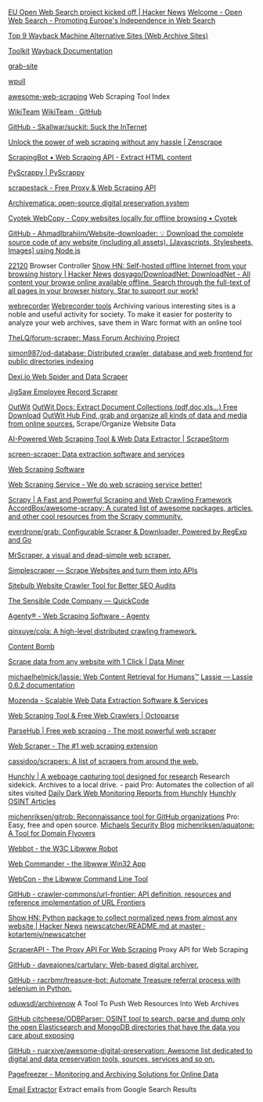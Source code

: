 
[EU Open Web Search project kicked off | Hacker News](https://news.ycombinator.com/item?id=32915263)
[Welcome - Open Web Search - Promoting Europe's Independence in Web Search](https://openwebsearch.eu/)

[Top 9 Wayback Machine Alternative Sites (Web Archive Sites)](https://www.softwaretestinghelp.com/top-wayback-machine-alternatives)

[Toolkit](https://github.com/wabarc/wayback)
[Wayback Documentation](https://docs.wabarc.eu.org/)

[grab-site](https://github.com/ArchiveTeam/grab-site)

[wpull](https://github.com/ArchiveTeam/wpull)

[awesome-web-scraping](https://github.com/lorien/awesome-web-scraping)
Web Scraping Tool Index

[WikiTeam](https://github.com/WikiTeam/wikiteam)
[WikiTeam · GitHub](https://github.com/WikiTeam)

[GitHub - Skallwar/suckit: Suck the InTernet](https://github.com/skallwar/suckit)

[Unlock the power of web scraping without any hassle | Zenscrape](https://zenscrape.com/)

[ScrapingBot • Web Scraping API - Extract HTML content](https://www.scraping-bot.io/)

[PyScrappy | PyScrappy](https://pyscrappy.netlify.app/)

[scrapestack - Free Proxy & Web Scraping API](https://scrapestack.com/)

[Archivematica: open-source digital preservation system](https://www.archivematica.org/en/)

[Cyotek WebCopy - Copy websites locally for offline browsing • Cyotek](https://www.cyotek.com/cyotek-webcopy)

[GitHub - AhmadIbrahiim/Website-downloader: 💡 Download the complete source code of any website (including all assets). [Javascripts, Stylesheets, Images] using Node.js](https://github.com/AhmadIbrahiim/Website-downloader)

[22120](https://github.com/dosyago/DiskerNet)
Browser Controller
[Show HN: Self-hosted offline Internet from your browsing history | Hacker News](https://news.ycombinator.com/item?id=25059554)
[dosyago/DownloadNet: DownloadNet - All content your browse online available offline. Search through the full-text of all pages in your browser history. Star to support our work!](https://github.com/dosyago/DownloadNet)

[webrecorder](https://webrecorder.net/)
[Webrecorder tools](https://webrecorder.net/tools)
Archiving various interesting sites is a noble and useful activity for society. To make it easier for posterity to analyze your web archives, save them in Warc format with an online tool

[TheLQ/forum-scraper: Mass Forum Archiving Project](https://github.com/TheLQ/forum-scraper)

[simon987/od-database: Distributed crawler, database and web frontend for public directories indexing](https://github.com/simon987/od-database)

[Dexi.io Web Spider and Data Scraper](https://dexi.io/)

[JigSaw Employee Record Scraper](https://github.com/R3dy/jigsaw)

[OutWit](https://www.outwit.com/)
[OutWit Docs: Extract Document Collections (pdf,doc,xls...) Free Download](https://www.outwit.com/products/docs)
[OutWit Hub  Find, grab and organize all kinds of data and media from online sources.](https://www.outwit.com/products/hub)
Scrape/Organize Website Data

[AI-Powered Web Scraping Tool & Web Data Extractor | ScrapeStorm](https://www.scrapestorm.com/)

[screen-scraper: Data extraction software and services](https://www.screen-scraper.com/)

[Web Scraping Software](https://www.webharvy.com/)

[Web Scraping Service - We do web scraping service better!](https://webrobots.io/)

[Scrapy | A Fast and Powerful Scraping and Web Crawling Framework](https://scrapy.org/)
[AccordBox/awesome-scrapy: A curated list of awesome packages, articles, and other cool resources from the Scrapy community.](https://github.com/AccordBox/awesome-scrapy)

[everdrone/grab: Configurable Scraper & Downloader, Powered by RegExp and Go](https://github.com/everdrone/grab)

[MrScraper, a visual and dead-simple web scraper.](https://mrscraper.com/)

[Simplescraper — Scrape Websites and turn them into APIs](https://simplescraper.io/)

[Sitebulb Website Crawler Tool for Better SEO Audits](https://sitebulb.com/)

[The Sensible Code Company — QuickCode](https://sensiblecode.io/quickcode)

[Agenty® - Web Scraping Software - Agenty](https://agenty.com/)

[qinxuye/cola: A high-level distributed crawling framework.](https://github.com/qinxuye/cola)

[Content Bomb](https://www.contentbomb.com/)

[Scrape data from any website with 1 Click | Data Miner](https://dataminer.io/)

[michaelhelmick/lassie: Web Content Retrieval for Humans™](https://github.com/michaelhelmick/lassie)
[Lassie — Lassie 0.6.2 documentation](https://lassie.readthedocs.io/en/latest/)

[Mozenda - Scalable Web Data Extraction Software & Services](https://www.mozenda.com/)

[Web Scraping Tool & Free Web Crawlers | Octoparse](https://www.octoparse.com/)

[ParseHub | Free web scraping - The most powerful web scraper](https://www.parsehub.com/)

[Web Scraper - The #1 web scraping extension](https://webscraper.io/)

[cassidoo/scrapers: A list of scrapers from around the web.](https://github.com/cassidoo/scrapers)

[Hunchly | A webpage capturing tool designed for research](https://hunch.ly/)
Research sidekick. Archives to a local drive. - paid
Pro: Automates the collection of all sites visited
[Daily Dark Web Monitoring Reports from Hunchly](http://darkweb.hunch.ly/)
[Hunchly OSINT Articles](https://hunch.ly/osint-articles)

[michenriksen/gitrob: Reconnaissance tool for GitHub organizations](https://github.com/michenriksen/gitrob)
Pro: Easy, free and open source.
[Michaels Security Blog](https://michenriksen.com/blog)
[michenriksen/aquatone: A Tool for Domain Flyovers](https://github.com/michenriksen/aquatone)

[Webbot - the W3C Libwww Robot](https://www.w3.org/Robot)

[Web Commander - the libwww Win32 App](https://www.w3.org/WinCom)

[WebCon - the Libwww Command Line Tool](https://www.w3.org/ComLine)

[GitHub - crawler-commons/url-frontier: API definition, resources and reference implementation of URL Frontiers](https://github.com/crawler-commons/url-frontier)

[Show HN: Python package to collect normalized news from almost any website | Hacker News](https://news.ycombinator.com/item?id=23255732)
[newscatcher/README.md at master · kotartemiy/newscatcher](https://github.com/kotartemiy/newscatcher/blob/master/README.md)

[ScraperAPI - The Proxy API For Web Scraping](https://www.scraperapi.com)
Proxy API for Web Scraping

[GitHub - daveajones/cartulary: Web-based digital archiver.](https://github.com/daveajones/cartulary)

[GitHub - racrbmr/treasure-bot: Automate Treasure referral process with selenium in Python.](https://github.com/racrbmr/treasure-bot)

[oduwsdl/archivenow](https://github.com/oduwsdl/archivenow)
A Tool To Push Web Resources Into Web Archives

[GitHub citcheese/ODBParser: OSINT tool to search, parse and dump only the open Elasticsearch and MongoDB directories that have the data you care about exposing](https://github.com/citcheese/ODBParser)

[GitHub - ruarxive/awesome-digital-preservation: Awesome list dedicated to digital and data preservation tools, sources, services and so on.](https://github.com/ruarxive/awesome-digital-preservation)

[Pagefreezer - Monitoring and Archiving Solutions for Online Data](https://www.pagefreezer.com/)

[Email Extractor](https://chromewebstore.google.com/detail/email-extractor/jdianbbpnakhcmfkcckaboohfgnngfcc)
Extract emails from Google Search Results
